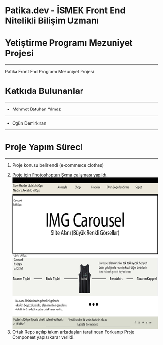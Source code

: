 # Patika.dev - İSMEK Front End Nitelikli Bilişim Uzmanı 
# Yetiştirme Programı Mezuniyet Projesi
---
Patika Front End Programı Mezuniyet Projesi



# Katkıda Bulunanlar
---
 - Mehmet Batuhan Yılmaz
  ---
 - Ogün Demirkıran
 ---
 
# Proje Yapım Süreci
---
1. Proje konusu belirlendi (e-commerce clothes)
2. Proje için Photoshoptan Şema çalışması yapıldı. <br/>
<img alt="photoshopsheme" src="./img/E-Commerce Deneme.jpg" 
     style="float: left; width:650px; height:500px;" />

3. Ortak Repo açılıp takım arkadaşları tarafından Forklanıp Proje Component yapısı karar verildi.
